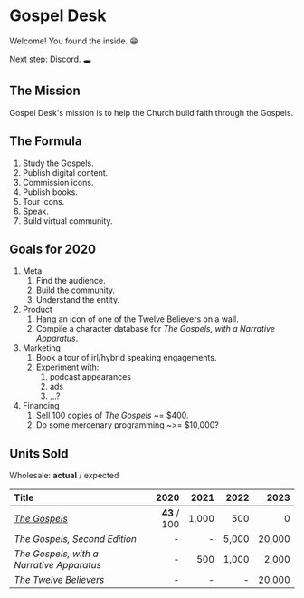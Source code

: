 # Gospel Desk

Welcome! You found the inside. 😁

Next step: [Discord](https://discord.gg/DB2aRYw). 🕳


## The Mission

Gospel Desk's mission is to help the Church build faith through the Gospels.


## The Formula

1. Study the Gospels.
2. Publish digital content.
3. Commission icons.
4. Publish books.
5. Tour icons.
6. Speak.
7. Build virtual community.


## Goals for 2020

1. Meta
    1. Find the audience.
    1. Build the community.
    1. Understand the entity.
1. Product
    1. Hang an icon of one of the Twelve Believers on a wall.
    1. Compile a character database for _The Gospels, with a Narrative Apparatus_.
1. Marketing
    1. Book a tour of irl/hybrid speaking engagements.
    1. Experiment with:
        1. podcast appearances
        1. ads
        1. [...](https://zapier.com/blog/acquire-customers/)?
1. Financing
    1. Sell 100 copies of _The Gospels_ ~= $400.
    1. Do some mercenary programming ~>= $10,000?


## Units Sold

Wholesale: **actual** / expected

| Title | 2020 | 2021 | 2022 | 2023 |
|:------|---:|---:|---:|---:|
| [_The Gospels_ ](https://www.gospeldesk.org/the-gospels/) | **43** / 100 | 1,000 | 500 | 0 |
| _The Gospels, Second Edition_ | - | - | 5,000 | 20,000 |
| _The Gospels, with a Narrative Apparatus_ | - | 500 | 1,000 | 2,000 |
| _The Twelve Believers_ | - | - | - | 20,000 |
